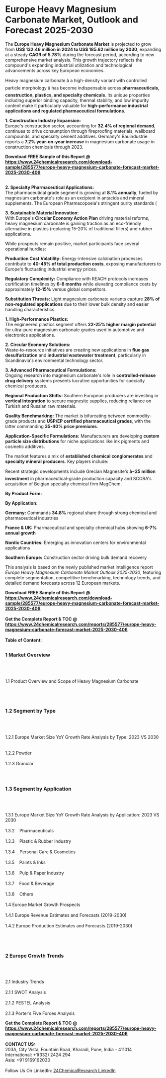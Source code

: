 <h1>Europe Heavy Magnesium Carbonate Market, Outlook and Forecast 2025-2030</h1><p>The <strong>Europe Heavy Magnesium Carbonate Market</strong> is projected to grow from <strong>US$ 132.46 million in 2024 to US$ 185.62 million by 2030</strong>, expanding at a steady <strong>CAGR of 5.78%</strong> during the forecast period, according to new comprehensive market analysis. This growth trajectory reflects the compound's expanding industrial utilization and technological advancements across key European economies.</p><p>Heavy magnesium carbonate â a high-density variant with controlled particle morphology â has become indispensable across <strong>pharmaceuticals, construction, plastics, and specialty chemicals</strong>. Its unique properties including superior binding capacity, thermal stability, and low impurity content make it particularly valuable for <strong>high-performance industrial applications and regulated pharmaceutical formulations</strong>.</p><p><strong>1. Construction Industry Expansion:</strong><br>
Europe's construction sector, accounting for <strong>32.4% of regional demand</strong>, continues to drive consumption through fireproofing materials, wallboard compounds, and specialty cement additives. Germany's Bauindustrie reports a <strong>7.2% year-on-year increase</strong> in magnesium carbonate usage in construction chemicals through 2023.</p><div><b>Download FREE Sample of this Report @ 
            <a href="https://www.24chemicalresearch.com/download-sample/285577/europe-heavy-magnesium-carbonate-forecast-market-2025-2030-406">
            https://www.24chemicalresearch.com/download-sample/285577/europe-heavy-magnesium-carbonate-forecast-market-2025-2030-406</a></b></div><br><p><strong>2. Specialty Pharmaceutical Applications:</strong><br>
The pharmaceutical grade segment is growing at <strong>8.1% annually</strong>, fueled by magnesium carbonate's role as an excipient in antacids and mineral supplements. The European Pharmacopoeia's stringent purity standards (

</p><p><strong>3. Sustainable Material Innovation:</strong><br>
With Europe's <strong>Circular Economy Action Plan</strong> driving material reforms, heavy magnesium carbonate is gaining traction as an eco-friendly alternative in plastics (replacing 15-20% of traditional fillers) and rubber applications.</p><p>While prospects remain positive, market participants face several operational hurdles:</p><p><strong>Production Cost Volatility:</strong> Energy-intensive calcination processes contribute to <strong>40-45% of total production costs</strong>, exposing manufacturers to Europe's fluctuating industrial energy prices.</p><p><strong>Regulatory Complexity:</strong> Compliance with REACH protocols increases certification timelines by <strong>6-8 months</strong> while elevating compliance costs by approximately <strong>12-15%</strong> versus global competitors.</p><p><strong>Substitution Threats:</strong> Light magnesium carbonate variants capture <strong>28% of non-regulated applications</strong> due to their lower bulk density and easier handling characteristics.</p><p><strong>1. High-Performance Plastics:</strong><br>
The engineered plastics segment offers <strong>22-25% higher margin potential</strong> for ultra-pure magnesium carbonate grades used in automotive and electronics applications.</p><p><strong>2. Circular Economy Solutions:</strong><br>
Waste-to-resource initiatives are creating new applications in <strong>flue gas desulfurization</strong> and <strong>industrial wastewater treatment</strong>, particularly in Scandinavia's environmental technology sector.</p><p><strong>3. Advanced Pharmaceutical Formulations:</strong><br>
Ongoing research into magnesium carbonate's role in <strong>controlled-release drug delivery</strong> systems presents lucrative opportunities for specialty chemical producers.</p><p><strong>Regional Production Shifts:</strong> Southern European producers are investing in <strong>vertical integration</strong> to secure magnesite supplies, reducing reliance on Turkish and Russian raw materials.</p><p><strong>Quality Benchmarking:</strong> The market is bifurcating between commodity-grade products and <strong>USP/EP certified pharmaceutical grades</strong>, with the latter commanding <strong>35-40% price premiums</strong>.</p><p><strong>Application-Specific Formulations:</strong> Manufacturers are developing <strong>custom particle size distributions</strong> for niche applications like ink pigments and cosmetic additives.</p><p>The market features a mix of <strong>established chemical conglomerates</strong> and <strong>specialty mineral producers</strong>. Key players include:</p><p>Recent strategic developments include Grecian Magnesite's <strong>â¬25 million investment</strong> in pharmaceutical-grade production capacity and SCORA's acquisition of Belgian specialty chemical firm MagChem.</p><p><strong>By Product Form:</strong></p><p><strong>By Application:</strong></p><p><strong>Germany:</strong> Commands <strong>34.8%</strong> regional share through strong chemical and pharmaceutical industries</p><p><strong>France &amp; UK:</strong> Pharmaceutical and specialty chemical hubs showing <strong>6-7% annual growth</strong></p><p><strong>Nordic Countries:</strong> Emerging as innovation centers for environmental applications</p><p><strong>Southern Europe:</strong> Construction sector driving bulk demand recovery</p><p>This analysis is based on the newly published market intelligence report <em>Europe Heavy Magnesium Carbonate Market Outlook 2025-2030</em>, featuring complete segmentation, competitive benchmarking, technology trends, and detailed demand forecasts across 12 European markets.</p><div><b>Download FREE Sample of this Report @ 
            <a href="https://www.24chemicalresearch.com/download-sample/285577/europe-heavy-magnesium-carbonate-forecast-market-2025-2030-406">
            https://www.24chemicalresearch.com/download-sample/285577/europe-heavy-magnesium-carbonate-forecast-market-2025-2030-406</a></b></div><br><div><b>Get the Complete Report & TOC @ 
            <a href="https://www.24chemicalresearch.com/reports/285577/europe-heavy-magnesium-carbonate-forecast-market-2025-2030-406">
            https://www.24chemicalresearch.com/reports/285577/europe-heavy-magnesium-carbonate-forecast-market-2025-2030-406</a></b></div><br>
            <b>Table of Content:</b><p><h2><span style="font-size:16px"><strong>1 Market Overview&nbsp;&nbsp; &nbsp;</strong></span></h2><br />
<br />
<p>1.1 Product Overview and Scope of Heavy Magnesium Carbonate&nbsp;</p><br />
<br />
<h2><strong><span style="font-size:16px">1.2 Segment by Type&nbsp;&nbsp; &nbsp;</span></strong></h2><br />
<br />
<p>1.2.1 Europe Market Size YoY Growth Rate Analysis by Type: 2023 VS 2030&nbsp;&nbsp; &nbsp;<br /><br />
1.2.2 Powder&nbsp;&nbsp; &nbsp;<br /><br />
1.2.3 Granular<br /><br />
<br />
<h2><span style="font-size:16px"><strong>1.3 Segment by Application&nbsp;&nbsp;</strong></span></h2><br />
<br />
<p>1.3.1 Europe Market Size YoY Growth Rate Analysis by Application: 2023 VS 2030&nbsp;&nbsp; &nbsp;<br /><br />
1.3.2&nbsp;&nbsp; &nbsp;Pharmaceuticals<br /><br />
1.3.3&nbsp;&nbsp; &nbsp;Plastic & Rubber Industry<br /><br />
1.3.4&nbsp;&nbsp; &nbsp;Personal Care & Cosmetics<br /><br />
1.3.5&nbsp;&nbsp; &nbsp;Paints & Inks<br /><br />
1.3.6&nbsp;&nbsp; &nbsp;Pulp & Paper Industry<br /><br />
1.3.7&nbsp;&nbsp; &nbsp;Food & Beverage<br /><br />
1.3.8&nbsp;&nbsp; &nbsp;Others<br /><br />
1.4 Europe Market Growth Prospects&nbsp;&nbsp; &nbsp;<br /><br />
1.4.1 Europe Revenue Estimates and Forecasts (2019-2030)&nbsp;&nbsp; &nbsp;<br /><br />
1.4.2 Europe Production Estimates and Forecasts (2019-2030)&nbsp;&nbsp;</p><br />
<br />
<h2><span style="font-size:16px"><strong>2 Europe Growth Trends&nbsp;&nbsp; &nbsp;</strong></span></h2><br />
<br />
<p>2.1 Industry Trends&nbsp;&nbsp; &nbsp;<br /><br />
2.1.1 SWOT Analysis&nbsp;&nbsp; &nbsp;<br /><br />
2.1.2 PESTEL Analysis&nbsp;&nbsp; &nbsp;<br /><br />
2.1.3 Porter&rsquo;s Five Forces Analysis&nbsp;&nbsp; </p><div><b>Get the Complete Report & TOC @ 
            <a href="https://www.24chemicalresearch.com/reports/285577/europe-heavy-magnesium-carbonate-forecast-market-2025-2030-406">
            https://www.24chemicalresearch.com/reports/285577/europe-heavy-magnesium-carbonate-forecast-market-2025-2030-406</a></b></div><br><b>CONTACT US:</b><br>
            203A, City Vista, Fountain Road, Kharadi, Pune, India - 411014<br>
            International: +1(332) 2424 294<br>
            Asia: +91 9169162030 <br><br>
            Follow Us On LinkedIn: <a href="https://www.linkedin.com/company/24chemicalresearch/">24ChemicalResearch LinkedIn</a>